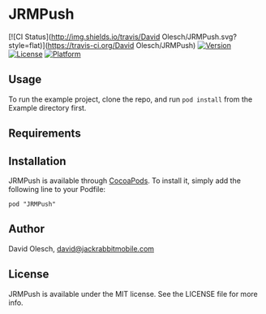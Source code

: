 # JRMPush

[![CI Status](http://img.shields.io/travis/David Olesch/JRMPush.svg?style=flat)](https://travis-ci.org/David Olesch/JRMPush)
[![Version](https://img.shields.io/cocoapods/v/JRMPush.svg?style=flat)](http://cocoadocs.org/docsets/JRMPush)
[![License](https://img.shields.io/cocoapods/l/JRMPush.svg?style=flat)](http://cocoadocs.org/docsets/JRMPush)
[![Platform](https://img.shields.io/cocoapods/p/JRMPush.svg?style=flat)](http://cocoadocs.org/docsets/JRMPush)

## Usage

To run the example project, clone the repo, and run `pod install` from the Example directory first.

## Requirements

## Installation

JRMPush is available through [CocoaPods](http://cocoapods.org). To install
it, simply add the following line to your Podfile:

    pod "JRMPush"

## Author

David Olesch, david@jackrabbitmobile.com

## License

JRMPush is available under the MIT license. See the LICENSE file for more info.

